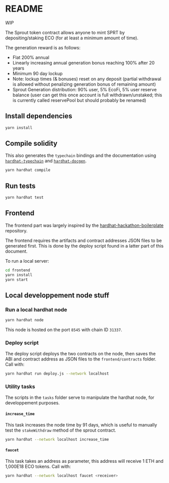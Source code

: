 # README

*WIP*

The Sprout token contract allows anyone to mint SPRT by depositing/staking ECO (for at least a minimum amount of time).

The generation reward is as follows:

- Flat 200% annual 
- Linearly increasing annual generation bonus reaching 100% after 20 years 
- Minimum 90 day lockup
- Note: lockup times (& bonuses) reset on any deposit (partial withdrawal is allowed without penalizing generation bonus of remaining amount)
- Sprout Generation distribution: 90% user, 5% EcoFi, 5% user reserve balance (user can get this once account is full withdrawn/unstaked;  this is currently called reservePool but should probably be renamed)

## Install dependencies

```sh
yarn install
```

## Compile solidity

This also generates the `typechain` bindings and the documentation using
[`hardhat-typechain`](https://hardhat.org/plugins/hardhat-typechain.html) and
[`hardhat-docgen`](https://hardhat.org/plugins/hardhat-docgen.html).

```sh
yarn hardhat compile
```

## Run tests

```sh
yarn hardhat test
```

## Frontend

The frontend part was largely inspired by the
[hardhat-hackathon-boilerplate][boilerplate] repository.

The frontend requires the artifacts and contract addresses JSON files to be
generated first. This is done by the deploy script found in a latter part of
this document.

To run a local server:

```sh
cd frontend
yarn install
yarn start
```

[boilerplate]: https://github.com/nomiclabs/hardhat-hackathon-boilerplate/tree/master/frontend

## Local developpement node stuff

### Run a local hardhat node

```sh
yarn hardhat node
```

This node is hosted on the port `8545` with chain ID `31337`.

### Deploy script

The deploy script deploys the two contracts on the node, then saves the
ABI and contract address as JSON files to the `frontend/contracts` folder.
Call with:

```sh
yarn hardhat run deploy.js --network localhost
```

### Utility tasks

The scripts in the `tasks` folder serve to manipulate the hardhat node,
for developpement purposes.

#### `increase_time`

This task increases the node time by 91 days, which is useful to manually
test the `stakeWithdraw` method of the sprout contract.

```sh
yarn hardhat --network localhost increase_time
```

#### `faucet`

This task takes an address as parameter, this address will receive 1 ETH
and 1,000E18 ECO tokens. Call with:

```sh
yarn hardhat --network localhost faucet <receiver>
```
